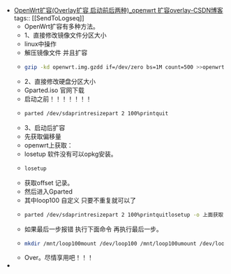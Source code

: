 - [OpenWrt扩容(Overlay扩容 启动前后两种)_openwrt 扩容overlay-CSDN博客](https://blog.csdn.net/Miss_Mario/article/details/136598925)
  tags:: [[SendToLogseq]]
	- OpenWrt扩容有多种方法。
	- 1、直接修改镜像文件分区大小
	- linux中操作
	- 解压镜像文件 并且扩容
	- ```bash
	  gzip -kd openwrt.img.gzdd if=/dev/zero bs=1M count=500 >>openwrt.imgparted openwrt.imgprintresizepart 2 100%printquit
	  ```
	- 2、直接修改硬盘分区大小
	- Gparted.iso 官网下载
	- 启动之前！！！！！！！
	- ```bash
	  parted /dev/sdaprintresizepart 2 100%printquit
	  ```
	- 3、启动后扩容
	- 先获取偏移量
	- openwrt上获取：
	- losetup 软件没有可以opkg安装。
	- ```bash
	  losetup
	  ```
	- 获取offset 记录。
	- 然后进入Gparted
	- 其中loop100 自定义 只要不重复就可以了
	- ```bash
	  parted /dev/sdaprintresizepart 2 100%printquitlosetup -o 上面获取的偏移量(offset) /dev/loop100 /dev/sda2fsck.f2fs /dev/loop100resize.f2fs /dev/loop100
	  ```
	- 如果最后一步报错 执行下面命令 再执行最后一步。
	- ```bash
	  mkdir /mnt/loop100mount /dev/loop100 /mnt/loop100umount /dev/loop100
	  ```
	- Over。尽情享用吧！！！
-